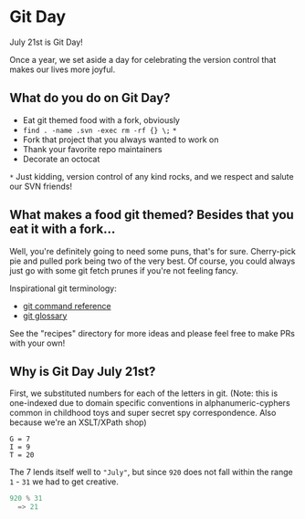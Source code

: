 # Git Day

July 21st is Git Day!

Once a year, we set aside a day for celebrating the version control that makes our lives more joyful.

## What do you do on Git Day?

- Eat git themed food with a fork, obviously
- `find . -name .svn -exec rm -rf {} \;` `*`
- Fork that project that you always wanted to work on
- Thank your favorite repo maintainers
- Decorate an octocat

`*` Just kidding, version control of any kind rocks, and we respect and salute our SVN friends!

## What makes a food git themed?  Besides that you eat it with a fork...

Well, you're definitely going to need some puns, that's for sure.  Cherry-pick pie and pulled pork being two of the very best.  Of course, you could always just go with some git fetch prunes if you're not feeling fancy.

Inspirational git terminology:
- [git command reference](https://git-scm.com/docs)
- [git glossary](https://mirrors.edge.kernel.org/pub/software/scm/git/docs/gitglossary.html)

See the "recipes" directory for more ideas and please feel free to make PRs with your own!

## Why is Git Day July 21st?

First, we substituted numbers for each of the letters in git.  (Note: this is one-indexed due to domain specific conventions in alphanumeric-cyphers common in childhood toys and super secret spy correspondence.  Also because we're an XSLT/XPath shop)

```
G = 7
I = 9
T = 20
```

The 7 lends itself well to `"July"`, but since `920` does not fall within the range `1` - `31` we had to get creative.

```python
920 % 31
  => 21
```
